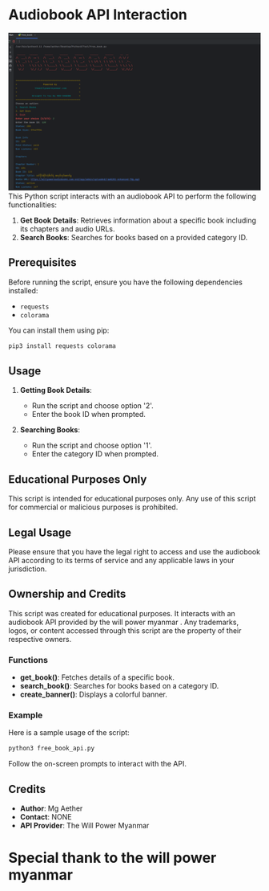 # Audiobook API Interaction

![photo](https://github.com/Aether-0/fr33b00k/blob/main/free-book.png)
This Python script interacts with an audiobook API to perform the following functionalities:

1. **Get Book Details**: Retrieves information about a specific book including its chapters and audio URLs.
2. **Search Books**: Searches for books based on a provided category ID.

## Prerequisites

Before running the script, ensure you have the following dependencies installed:

- `requests`
- `colorama`

You can install them using pip:

```bash
pip3 install requests colorama
```

## Usage

1. **Getting Book Details**:
   - Run the script and choose option '2'.
   - Enter the book ID when prompted.

2. **Searching Books**:
   - Run the script and choose option '1'.
   - Enter the category ID when prompted.

## Educational Purposes Only

This script is intended for educational purposes only. Any use of this script for commercial or malicious purposes is prohibited.

## Legal Usage

Please ensure that you have the legal right to access and use the audiobook API according to its terms of service and any applicable laws in your jurisdiction.

## Ownership and Credits

This script was created for educational purposes. It interacts with an audiobook API provided by the will power myanmar . Any trademarks, logos, or content accessed through this script are the property of their respective owners.

### Functions

- **get_book()**: Fetches details of a specific book.
- **search_book()**: Searches for books based on a category ID.
- **create_banner()**: Displays a colorful banner.

### Example

Here is a sample usage of the script:

```bash
python3 free_book_api.py
```

Follow the on-screen prompts to interact with the API.

## Credits

- **Author**: Mg Aether
- **Contact**: NONE
- **API Provider**: The Will Power Myanmar 

# Special thank to the will power myanmar
